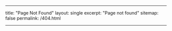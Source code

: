  ---
title: "Page Not Found"
layout: single
excerpt: "Page not found"
sitemap: false
permalink: /404.html

---

